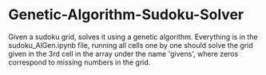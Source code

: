 # Genetic-Algorithm-Sudoku-Solver
Given a sudoku grid, solves it using a genetic algorithm. Everything is in the sudoku_AlGen.ipynb file, running all cells one by one should solve the grid given in the 3rd cell in the array under the name 'givens', where zeros correspond to missing numbers in the grid.
